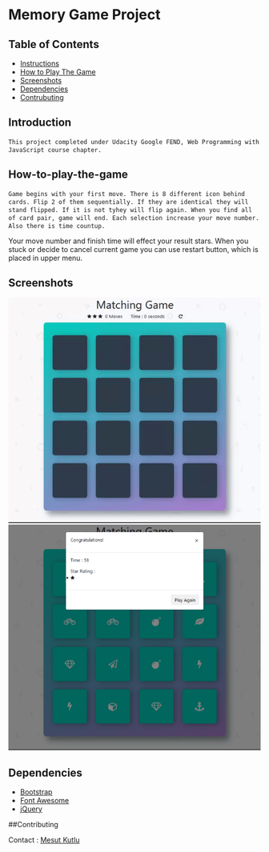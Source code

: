 # Memory Game Project

## Table of Contents

* [Instructions](#introduction)
* [How to Play The Game](#how-to-play-the-game)
* [Screenshots](#screenshots)
* [Dependencies](#dependencies)
* [Contrubuting](#contributing)

## Introduction

	This project completed under Udacity Google FEND, Web Programming with JavaScript course chapter.

## How-to-play-the-game

	Game begins with your first move. There is 8 different icon behind cards. Flip 2 of them sequentially. If they are identical they will stand flipped. If it is not tyhey will flip again. When you find all of card pair, game will end. Each selection increase your move number. Also there is time countup.
Your move number and finish time will effect your result stars.
	When you stuck or decide to cancel current game you can use restart button, which is placed in upper menu.

## Screenshots

![gamescreen](https://raw.githubusercontent.com/mkutlu/Google-Udacity-Nanodegree-Projects/master/Project%20Memory%20Game/img/game.gif)
![endscreen](https://raw.githubusercontent.com/mkutlu/Google-Udacity-Nanodegree-Projects/master/Project%20Memory%20Game/img/gameend.png)

## Dependencies

* [Bootstrap](https://getbootstrap.com/)
* [Font Awesome](https://fontawesome.com/)
* [jQuery](https://jquery.com/)

##Contributing

Contact : [Mesut Kutlu](https://github.com/mkutlu)